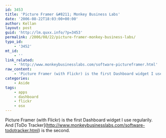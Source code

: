 ```yaml
---
id: 3453
title: 'Picture Framer &#8211; Monkey Business Labs'
date: '2006-08-22T18:03:00+00:00'
author: Kellan
layout: post
guid: 'http://lm.quxx.info/?p=3453'
permalink: /2006/08/22/picture-framer-monkey-business-labs/
typo_id:
    - '3452'
mt_id:
    - ''
link_related:
    - 'http://www.monkeybusinesslabs.com/software-pictureframer.html'
raw_content:
    - 'Picture Framer (with Flickr) is the first Dashboard widget I use regularily.  And [ToDo Tracker](http://www.monkeybusinesslabs.com/software-todotracker.html) is the second.'
categories:
    - Aside
tags:
    - apps
    - dashboard
    - flickr
    - osx
---
```


Picture Framer (with Flickr) is the first Dashboard widget I use regularily. And \[ToDo Tracker\](http://www.monkeybusinesslabs.com/software-todotracker.html) is the second.